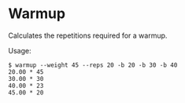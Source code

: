 # Warmup

Calculates the repetitions required for a warmup.

Usage:

    $ warmup --weight 45 --reps 20 -b 20 -b 30 -b 40
    20.00 * 45
    30.00 * 30
    40.00 * 23
    45.00 * 20
